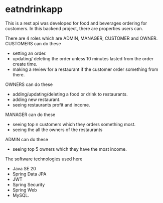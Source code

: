 # eatndrinkapp

This is a rest api was developed for food and beverages ordering for customers.
In this backend project, there are properties users can.

There are 4 roles which are ADMIN, MANAGER, CUSTOMER and OWNER.
CUSTOMERS can do these
- setting an order.
- updating/ deleting the order unless 10 minutes lasted from the order create time.
- making a review for a restaurant if the customer order something from there.
 
OWNERS can do these
- adding/updating/deleting a food or drink to restaurants. 
- adding new restaurant.
- seeing restaurants profit and income. 

MANAGER can do these
- seeing top n customers which they orders something most.
- seeing the all the owners of the restaurants

ADMIN can do these
- seeing top 5 owners which they have the most income.

The software technologies used here
- Java SE 20
- Spring Data JPA
- JWT
- Spring Security
- Spring Web
- MySQL.
